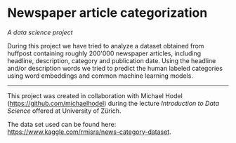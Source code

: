 # Newspaper article categorization
*A data science project*

During this project we have tried to analyze a dataset obtained from huffpost containing roughly 200'000 newspaper articles, including headline, description, category and publication date. Using the headline and/or description words we tried to predict the human labeled categories using word embeddings and common machine learning models.

___

This project was created in collaboration with Michael Hodel (https://github.com/michaelhodel) during the lecture *Introduction to Data Science* offered at University of Zürich.

The data set used can be found here: https://www.kaggle.com/rmisra/news-category-dataset.

